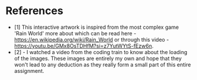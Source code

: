 # References
- [1] This interactive artwork is inspired from the most complex game 'Rain  World' more about which can be read here - https://en.wikipedia.org/wiki/Rain_World or through this video - https://youtu.be/GMx8OsTDHfM?si=z7YutWYtS-fEzw6n.
- [2] - I watched a video from the coding train to know about the loading of the images. These images are entirely my own and hope that they won't lead to any deduction as they really form a small part of this entire assignment.


